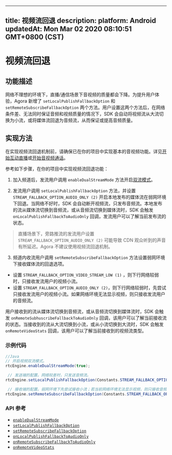 
---
title: 视频流回退
description: 
platform: Android
updatedAt: Mon Mar 02 2020 08:10:51 GMT+0800 (CST)
---
# 视频流回退
## 功能描述

网络不理想的环境下，直播/通信场景下音视频的质量都会下降。为提升用户体验，Agora 新增了 `setLocalPublishFallbackOption` 和 `setRemoteSubscribeFallbackOption` 两个方法。用户设置这两个方法后，在网络条件差、无法同时保证音频和视频质量的情况下，SDK 会自动将视频流从大流切换为小流，或将媒体流回退为音频流，从而保证或提高音频质量。

## 实现方法

在实现视频流回退机制前，请确保已在你的项目中实现基本的音视频功能。详见[开始互动直播](../../cn/Interactive%20Broadcast/start_live_android.md)或[开始音视频通话](../../cn/Interactive%20Broadcast/start_call_android.md)。

参考如下步骤，在你的项目中实现视频流回退功能：

1. 加入频道后，发流用户调用 `enableDualStreamMode` 方法开启[双流模式](https://docs.agora.io/cn/Agora%20Platform/terms?platform=All%20Platforms#a-name-duala双流模式)。

2. 发流用户调用 `setLocalPublishFallbackOption` 方法，并设置 `STREAM_FALLBACK_OPTION_AUDIO_ONLY (2)` 开启本地发布的媒体流在弱网环境下回退。当网络不好时，SDK 会自动断开视频流，只发布音频流。本地发布的流从媒体流切换到音频流，或从音频流切换到媒体流时，SDK 会触发 `onLocalPublishFallbackToAudioOnly` 回调，发流用户可以了解当前发布流的状态。
> 直播场景下，旁路推流的发流用户设置 `STREAM_FALLBACK_OPTION_AUDIO_ONLY (2)` 可能导致 CDN 观众听到的声音有所延迟。Agora 不建议使用视频流回退机制。

3. 频道内收流用户调用 `setRemoteSubscribeFallbackOption` 方法设置弱网环境下接收媒体流的回退选项。

 - 设置 `STREAM_FALLBACK_OPTION_VIDEO_STREAM_LOW (1)` ，则下行网络较弱时，只接收发流用户的视频小流。
 - 设置 `STREAM_FALLBACK_OPTION_AUDIO_ONLY (2)`，则下行网络较弱时，先尝试只接收发流用户的视频小流。如果网络环境无法显示视频，则只接收发流用户的音频流。

 用户接收到的流从媒体流切换到音频流，或从音频流切换到媒体流时，SDK 会触发 `onRemoteSubhuscribeFallbackToAudioOnly` 回调，该用户可以了解当前接收流的状态。当接收到的流从大流切换到小流，或从小流切换到大流时，SDK 会触发 `onRemoteVideoStats` 回调，该用户可以了解当前接收到的视频流类型。

### 示例代码

```java
//Java
// 开启视频双流模式。
rtcEngine.enableDualStreamMode(true);

 // 发送端的配置。网络较差时，只发送音频流。
rtcEngine.setLocalPublishFallbackOption(Constants.STREAM_FALLBACK_OPTION_AUDIO_ONLY);

 // 接收端的配置。弱网环境下先尝试接收小流；若当前网络环境无法显示视频，则只接收音频流。
rtcEngine.setRemoteSubscribeFallbackOption(Constants.STREAM_FALLBACK_OPTION_AUDIO_ONLY);
```

### API 参考

- [`enableDualStreamMode`](https://docs.agora.io/cn/Interactive%20Broadcast/API%20Reference/java/classio_1_1agora_1_1rtc_1_1_rtc_engine.html#a645cb7d0f3a59dda27b157cf130c8c9a)
- [`setLocalPublishFallbackOption`](https://docs.agora.io/cn/Interactive%20Broadcast/API%20Reference/java/classio_1_1agora_1_1rtc_1_1_rtc_engine.html#ac8c08e79844a4e62e0670553484cbe90)
- [`setRemoteSubscribeFallbackOption`](https://docs.agora.io/cn/Interactive%20Broadcast/API%20Reference/java/classio_1_1agora_1_1rtc_1_1_rtc_engine.html#af64301ea1788dad0561aa678f3fe6ad3)
- [`onLocalPublishFallbackToAudioOnly`](https://docs.agora.io/cn/Interactive%20Broadcast/API%20Reference/java/classio_1_1agora_1_1rtc_1_1_i_rtc_engine_event_handler.html#a899d84de53c9e21de614a9611f6e062b)
- [`onRemoteSubscribeFallbackToAudioOnly`](https://docs.agora.io/cn/Interactive%20Broadcast/API%20Reference/java/classio_1_1agora_1_1rtc_1_1_i_rtc_engine_event_handler.html#ad14676019bf51b9d9a9c5520e6e578dd)
- [`onRemoteVideoStats`](https://docs.agora.io/cn/Interactive%20Broadcast/API%20Reference/java/classio_1_1agora_1_1rtc_1_1_i_rtc_engine_event_handler.html#abb7af6e2827bbd03c6ab8338a0f616ca)



